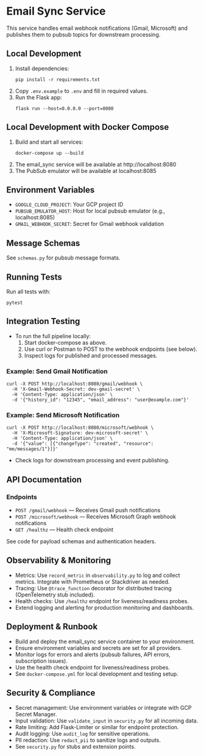 # Email Sync Service

This service handles email webhook notifications (Gmail, Microsoft) and publishes them to pubsub topics for downstream processing.

## Local Development

1. Install dependencies:
   ```
   pip install -r requirements.txt
   ```
2. Copy `.env.example` to `.env` and fill in required values.
3. Run the Flask app:
   ```
   flask run --host=0.0.0.0 --port=8080
   ```

## Local Development with Docker Compose

1. Build and start all services:
   ```
   docker-compose up --build
   ```
2. The email_sync service will be available at http://localhost:8080
3. The PubSub emulator will be available at localhost:8085

## Environment Variables
- `GOOGLE_CLOUD_PROJECT`: Your GCP project ID
- `PUBSUB_EMULATOR_HOST`: Host for local pubsub emulator (e.g., localhost:8085)
- `GMAIL_WEBHOOK_SECRET`: Secret for Gmail webhook validation

## Message Schemas
See `schemas.py` for pubsub message formats. 

## Running Tests

Run all tests with:
```
pytest
``` 

## Integration Testing

- To run the full pipeline locally:
  1. Start docker-compose as above.
  2. Use curl or Postman to POST to the webhook endpoints (see below).
  3. Inspect logs for published and processed messages.

### Example: Send Gmail Notification
```
curl -X POST http://localhost:8080/gmail/webhook \
  -H 'X-Gmail-Webhook-Secret: dev-gmail-secret' \
  -H 'Content-Type: application/json' \
  -d '{"history_id": "12345", "email_address": "user@example.com"}'
```

### Example: Send Microsoft Notification
```
curl -X POST http://localhost:8080/microsoft/webhook \
  -H 'X-Microsoft-Signature: dev-microsoft-secret' \
  -H 'Content-Type: application/json' \
  -d '{"value": [{"changeType": "created", "resource": "me/messages/1"}]}'
```

- Check logs for downstream processing and event publishing. 

## API Documentation

### Endpoints
- `POST /gmail/webhook` — Receives Gmail push notifications
- `POST /microsoft/webhook` — Receives Microsoft Graph webhook notifications
- `GET /healthz` — Health check endpoint

See code for payload schemas and authentication headers.

## Observability & Monitoring

- Metrics: Use `record_metric` in `observability.py` to log and collect metrics. Integrate with Prometheus or Stackdriver as needed.
- Tracing: Use `@trace_function` decorator for distributed tracing (OpenTelemetry stub included).
- Health checks: Use `/healthz` endpoint for liveness/readiness probes.
- Extend logging and alerting for production monitoring and dashboards.

## Deployment & Runbook

- Build and deploy the email_sync service container to your environment.
- Ensure environment variables and secrets are set for all providers.
- Monitor logs for errors and alerts (pubsub failures, API errors, subscription issues).
- Use the health check endpoint for liveness/readiness probes.
- See `docker-compose.yml` for local development and testing setup. 

## Security & Compliance

- Secret management: Use environment variables or integrate with GCP Secret Manager.
- Input validation: Use `validate_input` in `security.py` for all incoming data.
- Rate limiting: Add Flask-Limiter or similar for endpoint protection.
- Audit logging: Use `audit_log` for sensitive operations.
- PII redaction: Use `redact_pii` to sanitize logs and outputs.
- See `security.py` for stubs and extension points. 